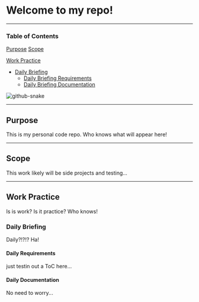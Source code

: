
# Welcome to my repo!
------------
### Table of Contents  <!-- TOC from:  https://github.com/hillaryfraley/jobbriefings/blob/master/README.md  -->

[Purpose](https://github.com/kb4444/kb4444#purpose)
[Scope](https://github.com/kb4444/kb4444#scope)

[Work Practice](https://github.com/kb4444/kb4444#work-practice)

* [Daily Briefing](https://github.com/kb4444/kb4444#daily-briefing)
     - [Daily Briefing Requirements](https://github.com/kb4444/kb4444#daily-briefing-requirements)
     - [Daily Briefing Documentation](https://github.com/kb4444/kb4444#daily-briefing-documentation)

<!-- [![My GitHub stats](https://github-readme-stats.vercel.app/api?username=kb4444)](https://github.com/kb4444/github-readme-stats)  
-->

<picture>
  <source media="(prefers-color-scheme: dark)" srcset="https://raw.githubusercontent.com/tobiasmeyhoefer/tobiasmeyhoefer/output/github-snake-dark.svg" />
  <source media="(prefers-color-scheme: light)" srcset="https://raw.githubusercontent.com/tobiasmeyhoefer/tobiasmeyhoefer/output/github-snake.svg" />
  <img alt="github-snake" src="https://raw.githubusercontent.com/tobiasmeyhoefer/tobiasmeyhoefer/output/github-snake.svg" />
</picture>


-----------
## Purpose
This is my personal code repo.   Who knows what will appear here!

-----------

## Scope
This work likely will be side projects and testing...
 
-----------
## Work Practice
Is is work?  Is it practice?   Who knows!

 
 
### Daily Briefing
Daily?!?!?  Ha!

#### Daily Requirements
just testin out a ToC here...
 
#### Daily Documentation
No need to worry...


